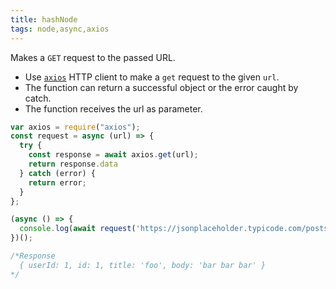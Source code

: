 ```yaml
---
title: hashNode
tags: node,async,axios
---
```


Makes a `GET` request to the passed URL.

- Use [`axios`](https://www.npmjs.com/package/axios) HTTP client to make a `get` request to the given `url`.
- The function can return a successful object or the error caught by catch.
- The function receives the url as parameter.

```js
var axios = require("axios");
const request = async (url) => {
  try {
    const response = await axios.get(url);
    return response.data
  } catch (error) {
    return error;
  }
};
```

```js
(async () => {
  console.log(await request('https://jsonplaceholder.typicode.com/posts/1'));
})();

/*Response
  { userId: 1, id: 1, title: 'foo', body: 'bar bar bar' }
*/
```
